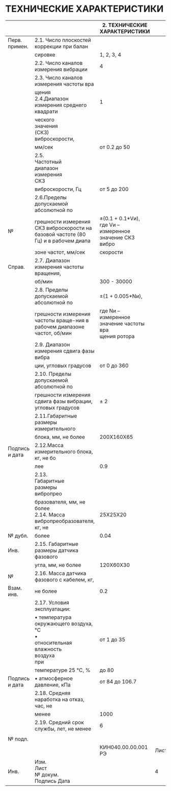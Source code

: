 # ТЕХНИЧЕСКИЕ ХАРАКТЕРИСТИКИ

|                |                                                                                            | 2. ТЕХНИЧЕСКИЕ ХАРАКТЕРИСТИКИ                              |      |  |  |
|----------------|--------------------------------------------------------------------------------------------|------------------------------------------------------------|------|--|--|
| Перв. примен.  | 2.1. Число плоскостей коррекции при балан                                                  |                                                            |      |  |  |
|                | сировке                                                                                    | 1, 2, 3, 4                                                 |      |  |  |
|                | 2.2. Число каналов измерения вибрации                                                      | 4                                                          |      |  |  |
|                | 2.3. Число каналов измерения частоты вра                                                   |                                                            |      |  |  |
|                | щения<br>2.4.Диапазон измерения среднего квадрати                                          | 1                                                          |      |  |  |
|                | ческого<br>значения<br>(СКЗ)<br>виброскорости,                                             |                                                            |      |  |  |
|                | мм/сек                                                                                     | от 0.2 до 50                                               |      |  |  |
|                | 2.5.<br>Частотный<br>диапазон<br>измерения<br>СКЗ                                          |                                                            |      |  |  |
|                | виброскорости, Гц                                                                          | от 5 до 200                                                |      |  |  |
|                | 2.6.Пределы допускаемой абсолютной по                                                      |                                                            |      |  |  |
| №              | грешности измерения СКЗ виброскорости на<br>базовой частоте (80 Гц) и в рабочем диапа      | ±(0.1 + 0.1*Vи),<br>где Vи – измеренное значение СКЗ вибро |      |  |  |
|                | зоне частот, мм/сек                                                                        | скорости                                                   |      |  |  |
| Справ.         | 2.7. Диапазон измерения частоты вращения,                                                  |                                                            |      |  |  |
|                | об/мин                                                                                     | 300 - 30000                                                |      |  |  |
|                | 2.8. Пределы допускаемой абсолютной по                                                     | ±(1 + 0.005*Nи),                                           |      |  |  |
|                | грешности измерения частоты враще-ния в<br>рабочем диапазоне частот, об/мин                | где Nи – измеренное значение частоты вра<br>щения ротора   |      |  |  |
|                | 2.9. Диапазон измерения сдвига фазы вибра                                                  |                                                            |      |  |  |
|                | ции, угловых градусов                                                                      | от 0 до 360                                                |      |  |  |
|                | 2.10. Пределы допускаемой абсолютной по                                                    |                                                            |      |  |  |
|                | грешности измерения сдвига фазы вибрации,<br>угловых градусов                              | ± 2                                                        |      |  |  |
|                | 2.11.Габаритные<br>размеры<br>измерительного                                               |                                                            |      |  |  |
|                | блока, мм, не более                                                                        | 200X160X65                                                 |      |  |  |
| Подпись и дата | 2.12.Масса измерительного блока, кг, не бо                                                 |                                                            |      |  |  |
|                | лее                                                                                        | 0.9                                                        |      |  |  |
|                | 2.13.<br>Габаритные<br>размеры<br>вибропрео                                                |                                                            |      |  |  |
|                | бразователя, мм, не более<br>2.14. Масса вибропреобразователя, кг, не                      | 25X25X20                                                   |      |  |  |
| № дубл.        | более                                                                                      | 0.04                                                       |      |  |  |
| Инв.           | 2.15. Габаритные размеры датчика фазового                                                  |                                                            |      |  |  |
|                | угла, мм, не более                                                                         | 120X60X30                                                  |      |  |  |
| №              | 2.16. Масса датчика фазового с кабелем, кг,                                                |                                                            |      |  |  |
| Взам. инв.     | не более                                                                                   | 0.2                                                        |      |  |  |
|                | 2.17. Условия эксплуатации:                                                                |                                                            |      |  |  |
|                | ▪ температура окружающего воздуха, °C<br>▪<br>относительная<br>влажность<br>воздуха<br>при | от 1 до 35                                                 |      |  |  |
|                | температуре 25 °C, %                                                                       | до 80                                                      |      |  |  |
| Подпись и дата | ▪ атмосферное давление, кПа                                                                | от 84 до 106.7                                             |      |  |  |
|                | 2.18. Средняя наработка на отказ, час, не                                                  |                                                            |      |  |  |
|                | менее                                                                                      | 1000                                                       |      |  |  |
|                | 2.19. Средний срок службы, лет, не менее                                                   | 6                                                          |      |  |  |
|                |                                                                                            |                                                            |      |  |  |
| № подл.        |                                                                                            |                                                            |      |  |  |
|                |                                                                                            | КИН040.00.00.001 РЭ                                        | Лист |  |  |
| Инв.           | Изм.<br>Лист<br>№ докум.<br>Подпись Дата                                                   |                                                            | 4    |  |  |

